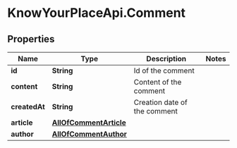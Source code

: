 # KnowYourPlaceApi.Comment

## Properties

| Name          | Type                                              | Description                  | Notes |
| ------------- | ------------------------------------------------- | ---------------------------- | ----- |
| **id**        | **String**                                        | Id of the comment            |
| **content**   | **String**                                        | Content of the comment       |
| **createdAt** | **String**                                        | Creation date of the comment |
| **article**   | [**AllOfCommentArticle**](AllOfCommentArticle.md) |                              |
| **author**    | [**AllOfCommentAuthor**](AllOfCommentAuthor.md)   |                              |
